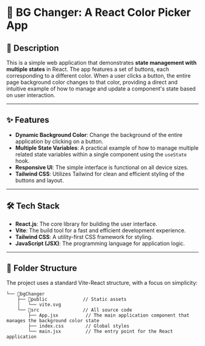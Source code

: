 # 🎨 BG Changer: A React Color Picker App

## 📄 **Description**

This is a simple web application that demonstrates **state management with multiple states** in React. The app features a set of buttons, each corresponding to a different color. When a user clicks a button, the entire page background color changes to that color, providing a direct and intuitive example of how to manage and update a component's state based on user interaction.

---

## ✨ **Features**

-   **Dynamic Background Color**: Change the background of the entire application by clicking on a button.
-   **Multiple State Variables**: A practical example of how to manage multiple related state variables within a single component using the `useState` hook.
-   **Responsive UI**: The simple interface is functional on all device sizes.
-   **Tailwind CSS**: Utilizes Tailwind for clean and efficient styling of the buttons and layout.

---

## 🛠️ **Tech Stack**

-   **React.js**: The core library for building the user interface.
-   **Vite**: The build tool for a fast and efficient development experience.
-   **Tailwind CSS**: A utility-first CSS framework for styling.
-   **JavaScript (JSX)**: The programming language for application logic.

---

## 📁 **Folder Structure**

The project uses a standard Vite-React structure, with a focus on simplicity:

```
└── 📁bgChanger
	├── 📁public             // Static assets
	│   └── vite.svg
	└── 📁src                // All source code
		├── App.jsx          // The main application component that manages the background color state
		├── index.css        // Global styles
		└── main.jsx         // The entry point for the React application
```
